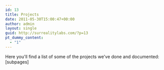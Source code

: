 ```yaml
---
id: 13
title: Projects
date: 2011-05-30T15:00:47+00:00
author: admin
layout: single
guid: http://surrealitylabs.com/?p=13
pt_dummy_content:
  - "1"
---
```

Here you'll find a list of some of the projects we've done and documented:
[subpages]